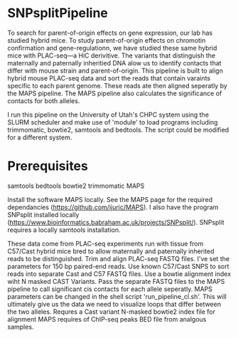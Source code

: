# SNPsplitPipeline
To search for parent-of-origin effects on gene expression, our lab has studied hybrid mice. To study parent-of-origin effects on chromotin confirmation and gene-regulationn, we have studied these same hybrid mice with PLAC-seq—a HiC derivitive. The variants that distinguish the maternally and paternally inheritied DNA alow us to identify contacts that differ with mouse strain and parent-of-origin. This pipeline is built to align hybrid mouse PLAC-seq data and sort the reads that contain varaints specific to each parent genome. These reads ate then aligned seperatly by the MAPS pipeline. The MAPS pipeline also calculates the significance of contacts for both alleles.

I run this pipeline on the University of Utah's CHPC system using the SLURM scheduler and make use of 'module' to load programs including trimmomatic, bowtie2, samtools and bedtools. The script could be modified for a different system.

# Prerequisites
samtools
bedtools
bowtie2
trimmomatic
MAPS

Install the software MAPS locally. See the MAPS page for the required dependancies (https://github.com/ijuric/MAPS).
I also have the program SNPsplit installed locally (https://www.bioinformatics.babraham.ac.uk/projects/SNPsplit/). SNPsplit requires a locally samtools installation.

These data come from PLAC-seq experiments run with tissue from C57/Cast hybrid mice bred to allow maternally and paternally inherited reads to be distinguished. Trim and align PLAC-seq FASTQ files. I've set the parameters for 150 bp paired-end reads.
Use known C57/Cast SNPS to sort reads into separate Cast and C57 FASTQ files. Use a bowtie alignment index wiht N masked CAST Variants. Pass the separate FASTQ files to the MAPS pipeline to call significant cis contacts for each allele seperatly. MAPS parameters can be changed in the shell script 'run_pipeline_cl.sh'. This will ultimately give us the data we need to visualize loops that differ between the two alleles.
Requres a Cast variant N-masked bowtie2 index file for alignment
MAPS requires of ChIP-seq peaks BED file from analgous samples.
